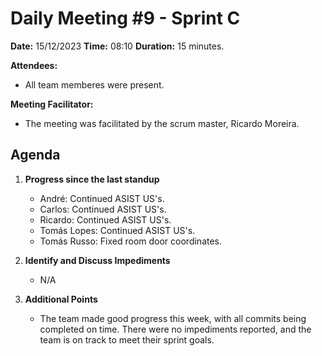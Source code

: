 # Daily Meeting #9 - Sprint C

**Date:** 15/12/2023
**Time:** 08:10
**Duration:** 15 minutes.

**Attendees:**

- All team memberes were present.

**Meeting Facilitator:**

- The meeting was facilitated by the scrum master, Ricardo Moreira.

## Agenda

1. **Progress since the last standup**

   - André: Continued ASIST US's.
   - Carlos: Continued ASIST US's.
   - Ricardo: Continued ASIST US's.
   - Tomás Lopes: Continued ASIST US's.
   - Tomás Russo: Fixed room door coordinates.

2. **Identify and Discuss Impediments**

   - N/A

3. **Additional Points**

   - The team made good progress this week, with all commits being completed on time. There were no impediments reported, and the team is on track to meet their sprint goals.
